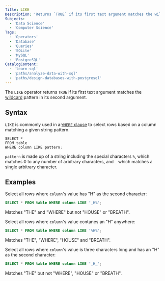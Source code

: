 ```yaml
---
Title: LIKE
Description: 'Returns `TRUE` if its first text argument matches the wildcard pattern in its second argument.'
Subjects:
  - 'Data Science'
  - 'Computer Science'
Tags:
  - 'Operators'
  - 'Database'
  - 'Queries'
  - 'SQLite'
  - 'MySQL'
  - 'PostgreSQL'
CatalogContent:
  - 'learn-sql'
  - 'paths/analyze-data-with-sql'
  - 'paths/design-databases-with-postgresql'
---
```


The `LIKE` operator returns `TRUE` if its first text argument matches the [wildcard](https://www.codecademy.com/resources/docs/sql/wildcards) pattern in its second argument.

## Syntax

`LIKE` is commonly used in a [`WHERE` clause](https://www.codecademy.com/resources/docs/sql/commands/where) to select rows based on a column matching a given string pattern.

```pseudo
SELECT *
FROM table
WHERE column LIKE pattern;
```

`pattern` is made up of a string including the special characters `%`, which matches 0 to any number of arbitrary characters, and `_` which matches a single arbitrary character.

## Examples

Select all rows where `column`'s value has "H" as the second character:

```sql
SELECT * FROM table WHERE column LIKE '_H%';
```

Matches "THE" and "WHERE" but not "HOUSE" or "BREATH".

Select all rows where `column`'s value contanes an "H" anywhere:

```sql
SELECT * FROM table WHERE column LIKE '%H%';
```

Matches "THE", "WHERE", "HOUSE" and "BREATH".

Select all rows where `column`'s value is three characters long and has an "H" as the second character:

```sql
SELECT * FROM table WHERE column LIKE '_H_';
```

Matches "THE" but not "WHERE", "HOUSE" or "BREATH".
